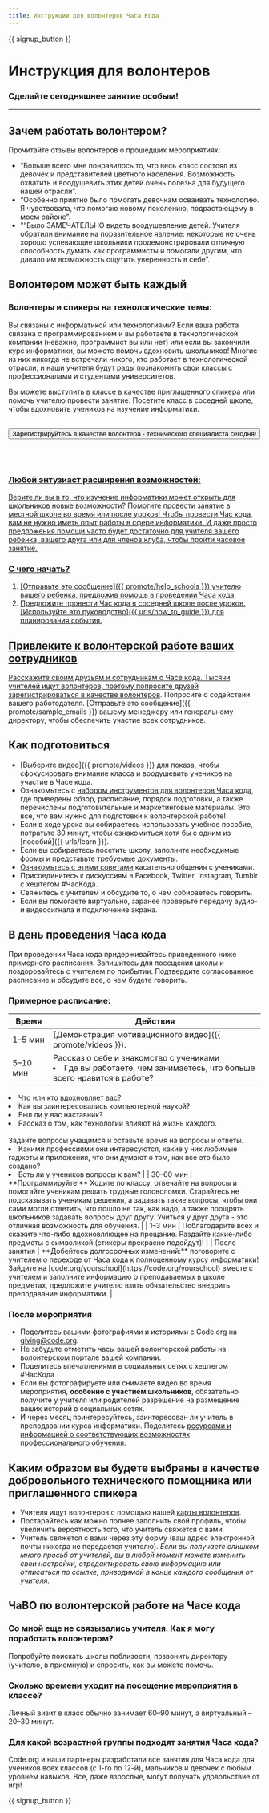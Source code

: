 ```yaml
---
title: Инструкции для волонтеров Часа Кода
---
```


{{ signup_button }}

# Инструкция для волонтеров
### Сделайте сегодняшнее занятие особым!

***

## Зачем работать волонтером?
Прочитайте отзывы волонтеров о прошедших мероприятиях:

- “Больше всего мне понравилось то, что весь класс состоял из девочек и представителей цветного населения. Возможность охватить и воодушевить этих детей очень полезна для будущего нашей отрасли”.
- “Особенно приятно было помогать девочкам осваивать технологию. Я чувствовала, что помогаю новому поколению, подрастающему в моем районе”.
- "“Было ЗАМЕЧАТЕЛЬНО видеть воодушевление детей. Учителя обратили внимание на поразительное явление: некоторые не очень хорошо успевающие школьники продемонстрировали отличную способность думать как программисты и помогали другим, что давало им возможность ощутить уверенность в себе”.

## Волонтером может быть каждый
### Волонтеры и спикеры на технологические темы:
Вы связаны с информатикой или технологиями? Если ваша работа связана с программированием и вы работаете в технологической компании (неважно, программист вы или нет) или если вы закончили курс информатики, вы можете помочь вдохновить школьников! Многие из них никогда не встречали никого, кто работает в технологической отрасли, и наши учителя будут рады познакомить свои классы с профессионалами и студентами университетов.

Вы можете выступить в классе в качестве приглашенного спикера или помочь учителю провести занятие. Посетите класс в соседней школе, чтобы вдохновить учеников на изучение информатики.
<br>
<br>

<a href="https://code.org/volunteer"><button>Зарегистрируйтесь в качестве волонтера - технического специалиста сегодня!
</button>

<br>
<br>

### Любой энтузиаст расширения возможностей:
Верите ли вы в то, что изучение информатики может открыть для школьников новые возможности? Помогите провести занятие в местной школе во время или после уроков! Чтобы провести Час кода, вам не нужно иметь опыт работы в сфере информатики. И даже просто предложения помощи часто будет достаточно для учителя вашего ребенка, вашего друга или для членов клуба, чтобы пройти часовое занятие.

### С чего начать?

1. [Отправьте это сообщение]({{ promote/help_schools }}) учителю вашего ребенка, предложив помощь в проведении Часа кода.
2. Предложите провести Час кода в соседней школе после уроков. [Используйте это руководство]({{ urls/how_to_guide }}) для планирования события.

## Привлеките к волонтерской работе ваших сотрудников
Расскажите своим друзьям и сотрудникам о Часе кода. Тысячи учителей ищут волонтеров, поэтому попросите друзей  [зарегистрироваться в качестве волонтеров](https://code.org/volunteer). Попросите о содействии вашего работодателя. [Отправьте это сообщение]({{ promote/sample_emails }}) вашему менеджеру или генеральному директору, чтобы обеспечить участие всех сотрудников.

## Как подготовиться
- [Выберите видео]({{ promote/videos }}) для показа, чтобы сфокусировать внимание класса и воодушевить учеников на участие в Часе кода.
- Ознакомьтесь с [набором инструментов для волонтеров Часа кода](/files/hoc-volunteer-toolkit.pdf), где приведены обзор, расписание, порядок подготовки, а также перечислены подготовительные и маркетинговые материалы. Это все, что вам нужно для подготовки к волонтерской работе!
- Если в ходе урока вы собираетесь использовать учебное пособие, потратьте 30 минут, чтобы ознакомиться хотя бы с одним из [пособий]({{ urls/learn }}).
- Если вы собираетесь посетить школу, заполните необходимые формы и представьте требуемые документы.
- [Ознакомьтесь с этими советами](https://code.org/files/CSTT_Volunteers.pdf) касательно общения с учениками.
- Присоединитесь к дискуссиям в Facebook, Twitter, Instagram, Tumblr с хештегом #ЧасКода.
- Свяжитесь с учителем и обсудите то, о чем собираетесь говорить.
- Если вы помогаете виртуально, заранее проверьте передачу аудио- и видеосигнала и подключение экрана.

## В день проведения Часа кода
При проведении Часа кода придерживайтесь приведенного ниже примерного расписания. Запишитесь для посещения школы и поздоровайтесь с учителем по прибытии. Подтвердите согласованное расписание и обсудите все, о чем будете говорить.

### Примерное расписание:

| Время         | Действия                                                                                                                                                                                                                                                                                                                                                             |
| ------------- | -------------------------------------------------------------------------------------------------------------------------------------------------------------------------------------------------------------------------------------------------------------------------------------------------------------------------------------------------------------------- |
| 1–5 мин       | [Демонстрация мотивационного видео]({{ promote/videos }}).                                                                                                                                                                                                                                                                                                           |
| 5–10 мин      | Рассказ о себе и знакомство с учениками </ul><li>Где вы работаете, чем занимаетесь, что больше всего нравится в работе?
</li><li>Что или кто вдохновляет вас?</li><li>Как вы заинтересовались компьютерной наукой?</li><li>Был ли у вас наставник?</li><li>Рассказ о том, как технологии влияют на жизнь каждого.
</li><br>Задайте вопросы учащимся и оставьте время на вопросы и ответы.</br> <li> Какими профессиями они интересуются, какие у них любимые гаджеты и приложения, что они думают о том, как все это было создано?
 </li><li> Есть ли у учеников вопросы к вам? </ul>                    |
| 30–60 мин     | **Программируйте!** Ходите по классу, отвечайте на вопросы и помогайте ученикам решать трудные головоломки. Старайтесь не подсказывать ученикам решения, а задавать такие вопросы, чтобы они сами могли ответить, что пошло не так, как надо, а также поощрять школьников задавать вопросы друг другу. Учиться у друг друга - это отличная возможность для обучения. |
| 1–3 мин       | Поблагодарите всех и скажите что-либо вдохновляющее на прощание. Раздайте какие-либо предметы с символикой (стикеры прекрасно подойдут)!                                                                                                                                                                                                                             |
| После занятия | **Добейтесь долгосрочных изменений:** поговорите с учителем о переходе от Часа кода к полноценному курсу информатики! Зайдите на [code.org/yourschool](https://code.org/yourschool) вместе с учителем и заполните информацию о преподаваемых в школе предметах, предложите учителю взять обязательство внедрить преподавание информатики.                            |

### После мероприятия
- Поделитесь вашими фотографиями и историями с Code.org на giving@code.org.
- Не забудьте отметить часы вашей волонтерской работы на волонтерском портале вашей компании.
- Поделитесь впечатлениями в социальных сетях с хештегом #ЧасКода
- Если вы фотографируете или снимаете видео во время мероприятия, **особенно с участием школьников**, обязательно получите у учителя или родителей разрешение на размещение ваших историй в социальных сетях.
- И через месяц поинтересуйтесь, заинтересован ли учитель в преподавании курса информатики. Поделитесь [ресурсами и информацией о соответствующих возможностях профессионального обучения](https://code.org/yourschool).

## Каким образом вы будете выбраны в качестве добровольного технического помощника или приглашенного спикера
- Учителя ищут волонтеров с помощью нашей [карты волонтеров](https://code.org/volunteer/local).
- Постарайтесь как можно полнее заполнить свой профиль, чтобы увеличить вероятность того, что учитель свяжется с вами.
- Учитель свяжется с вами через эту форму (ваш адрес электронной почты никогда не передается учителю). *Если вы получаете слишком много просьб от учителей, вы в любой момент можете изменить свои настройки, отредактировать свою информацию или отписаться по ссылке, приводимой в конце каждого сообщения от учителя.*

## ЧаВО по волонтерской работе на Часе кода

### Со мной еще не связывались учителя. Как я могу поработать волонтером?
Попробуйте поискать школы поблизости, позвонить директору (учителю, в приемную) и спросить, как вы можете помочь.

### Сколько времени уходит на посещение мероприятия в классе?
Личный визит в класс обычно занимает 60–90 минут, а виртуальный – 20–30 минут.

### Для какой возрастной группы подходят занятия Часа кода?
Code.org и наши партнеры разработали все занятия для Часа кода для учеников всех классов (с 1-го по 12-й), мальчиков и девочек с любым уровнем навыков. Все, даже взрослые, могут получать удовольствие от игр!



{{ signup_button }}
